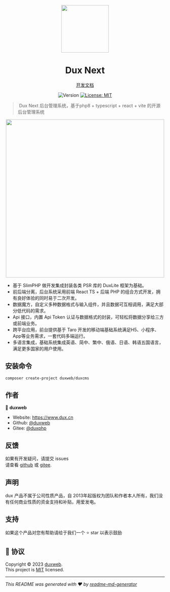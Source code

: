 
<p align="center">
  <img src="https://cdn.jsdelivr.net/gh/duxweb/duxweb/logo.svg" width="150">
<p>

<h1 align="center">Dux Next</h1>

<p align="center">
<a href="https://next.dux.cn" target="_blank">开发文档</a>
<p>


<p align="center">
  <img alt="Version" src="https://img.shields.io/badge/php-8.1-blue.svg?cacheSeconds=2592000" />
  <a href="https://github.com/duxweb/dux-refine/blob/main/LICENSE" target="_blank">
    <img alt="License: MIT" src="https://img.shields.io/badge/License-MIT-yellow.svg" />
  </a>
</p>

>️ Dux Next 后台管理系统，基于php8 + typescript + react + vite 的开源后台管理系统

<p align="center">
    <img src="https://www.dux.cn/theme/images/hero-photo-light.png" width="500">
</p>

- 基于 SlimPHP 做开发集成封装各类 PSR 库的 DuxLite 框架为基础。 
- 前后端分离，后台系统采用前端 React TS + 后端 PHP 的组合方式开发，拥有良好体验的同时易于二次开发。
- 数据魔方，自定义多种数据格式与输入组件，并且数据可互相调用，满足大部分低代码的需求。
- Api 接口，内置 Api Token 认证与数据格式的封装，可轻松将数据分享给三方或前端业务。
- 跨平台应用，前台提供基于 Taro 开发的移动端基础系统满足H5、小程序、App等业务需求，一套代码多端运行。
- 多语言集成，基础系统集成英语、简中、繁中、俄语、日语、韩语五国语言，满足更多国家的用户使用。


## 安装命令

```sh
composer create-project duxweb/duxcms
```


## 作者

👤 **duxweb**

* Website: https://www.dux.cn
* Github: [@duxweb](https://github.com/duxweb)
* Gitee: [@duxphp](https://gitee.com/duxphp/)

## 反馈

如果有开发疑问，请提交 issues <br />请查看 [github](https://github.com/duxweb/duxcms/issues) 或 [gitee](https://gitee.com/duxphp/duxcms-next/issues).

## 声明

dux 产品不属于公司性质产品，自 2013年起版权为团队和作者本人所有，我们没有任何商业性质的资金支持和补贴，用爱发电。

## 支持


如果这个产品对您有帮助请给于我们一个 ⭐️ star 以表示鼓励

## 📝 协议

Copyright © 2023 [duxweb](https://github.com/duxweb).<br />
This project is [MIT](https://github.com/duxweb/dux-lite/blob/main/LICENSE) licensed.

***
_This README was generated with ❤️ by [readme-md-generator](https://github.com/kefranabg/readme-md-generator)_